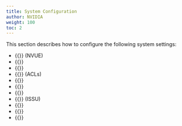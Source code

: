 ```yaml
---
title: System Configuration
author: NVIDIA
weight: 100
toc: 2
---
```

This section describes how to configure the following system settings:
- {{<link url="NVIDIA-User-Experience-NVUE" text="NVIDIA User Experience">}} (NVUE)
- {{<link url="Date-and-Time" text="Date and time">}}
- {{<link url="Authentication-Authorization-and-Accounting" text="Authentication, authorization, and accounting">}}
- {{<link title="Access Control Lists" text="Access Control Lists">}} (ACLs)
- {{<link url="Services-and-Daemons-in-Cumulus-Linux" text="Services and daemons">}}
- {{<link url="Configuring-switchd" text="switchd">}}
- {{<link url="Configuring-a-Global-Proxy" text="Configuring a Global Proxy">}}
- {{<link url="In-Service-System-Upgrade-ISSU" text="In Service System Upgrade">}} (ISSU)
- {{<link url="CLI-Configuration" text="CLI configuration">}}
- {{<link url="System-Power" text="System Power">}}
- {{<link title="Erase all Data from the Switch" text="Erase all data from the switch">}}